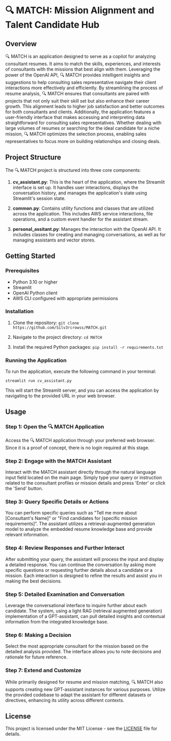 # 🔍 MATCH: Mission Alignment and Talent Candidate Hub

## Overview

🔍 MATCH is an application designed to serve as a copilot for analyzing consultant resumes. It aims to match the skills, experiences, and interests of consultants with the missions that best align with them. Leveraging the power of the OpenAI API, 🔍 MATCH provides intelligent insights and suggestions to help consulting sales representative navigate their client interactions more effectively and efficiently.
By streamlining the process of resume analysis, 🔍 MATCH ensures that consultants are paired with projects that not only suit their skill set but also enhance their career growth. This alignment leads to higher job satisfaction and better outcomes for both consultants and clients. Additionally, the application features a user-friendly interface that makes accessing and interpreting data straightforward for consulting sales representatives. 
Whether dealing with large volumes of resumes or searching for the ideal candidate for a niche mission, 🔍 MATCH optimizes the selection process, enabling sales representatives to focus more on building relationships and closing deals.

## Project Structure

The 🔍 MATCH project is structured into three core components:

1. **cv_assistant.py**: This is the heart of the application, where the Streamlit interface is set up. It handles user interactions, displays the conversation history, and manages the application's state using Streamlit's session state.

2. **common.py**: Contains utility functions and classes that are utilized across the application. This includes AWS service interactions, file operations, and a custom event handler for the assistant stream.

3. **personal_assitant.py**: Manages the interaction with the OpenAI API. It includes classes for creating and managing conversations, as well as for managing assistants and vector stores.

## Getting Started

### Prerequisites

- Python 3.10 or higher
- Streamlit
- OpenAI Python client
- AWS CLI configured with appropriate permissions

### Installation

1. Clone the repository:
`git clone https://github.com/Silv3rcrowss/MATCH.git`

2. Navigate to the project directory:
`cd MATCH`

3. Install the required Python packages:
`pip install -r requirements.txt`


### Running the Application

To run the application, execute the following command in your terminal:

`streamlit run cv_assistant.py`

This will start the Streamlit server, and you can access the application by navigating to the provided URL in your web browser.

## Usage

### Step 1: Open the 🔍 MATCH Application
Access the 🔍 MATCH application through your preferred web browser. Since it is a proof of concept, there is no login required at this stage.

### Step 2: Engage with the MATCH Assistant
Interact with the MATCH assistant directly through the natural language input field located on the main page. Simply type your query or instruction related to the consultant profiles or mission details and press 'Enter' or click the 'Send' button.

### Step 3: Query Specific Details or Actions
You can perform specific queries such as "Tell me more about [Consultant's Name]" or "Find candidates for [specific mission requirements]". The assistant utilizes a retrieval-augmented generation model to analyze the embedded resume knowledge base and provide relevant information.

### Step 4: Review Responses and Further Interact
After submitting your query, the assistant will process the input and display a detailed response. You can continue the conversation by asking more specific questions or requesting further details about a candidate or a mission. Each interaction is designed to refine the results and assist you in making the best decisions.

### Step 5: Detailed Examination and Conversation
Leverage the conversational interface to inquire further about each candidate. The system, using a light RAG (retrieval augmented generation) implementation of a GPT-assistant, can pull detailed insights and contextual information from the integrated knowledge base.

### Step 6: Making a Decision
Select the most appropriate consultant for the mission based on the detailed analysis provided. The interface allows you to note decisions and rationale for future reference.

### Step 7: Extend and Customize
While primarily designed for resume and mission matching, 🔍 MATCH also supports creating new GPT-assistant instances for various purposes. Utilize the provided codebase to adapt the assistant for different datasets or directives, enhancing its utility across different contexts.

## License

This project is licensed under the MIT License - see the [LICENSE](LICENSE) file for details.
